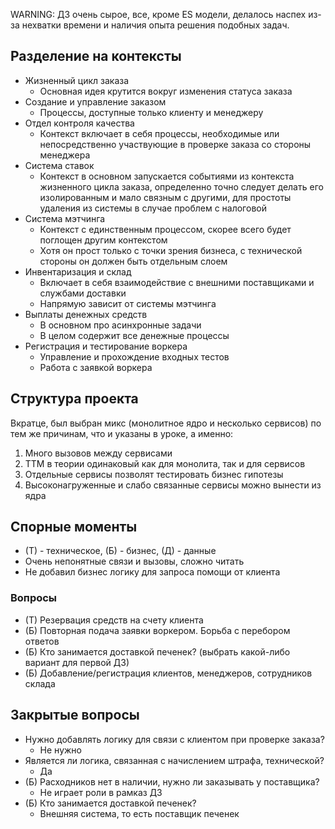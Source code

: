 WARNING: ДЗ очень сырое, все, кроме ES модели, делалось наспех из-за нехватки времени и наличия опыта решения подобных задач.

## Разделение на контексты

- Жизненный цикл заказа
  - Основная идея крутится вокруг изменения статуса заказа
- Создание и управление заказом
  - Процессы, доступные только клиенту и менеджеру
- Отдел контроля качества
  - Контекст включает в себя процессы, необходимые или непосредственно участвующие в проверке заказа со стороны менеджера
- Система ставок
  - Контекст в основном запускается событиями из контекста жизненного цикла заказа, определенно точно следует делать его изолированным и мало связным с другими, для простоты удаления из системы в случае проблем с налоговой
- Система мэтчинга
  - Контекст с единственным процессом, скорее всего будет поглощен другим контекстом
  - Хотя он прост только с точки зрения бизнеса, с технической стороны он должен быть отдельным слоем
- Инвентаризация и склад
  - Включает в себя взаимодействие с внешними поставщиками и службами доставки
  - Напрямую зависит от системы мэтчинга
- Выплаты денежных средств
  - В основном про асинхронные задачи
  - В целом содержит все денежные процессы
- Регистрация и тестирование воркера
  - Управление и прохождение входных тестов
  - Работа с заявкой воркера

## Структура проекта

Вкратце, был выбран микс (монолитное ядро и несколько сервисов) по тем же причинам, что и указаны в уроке, а именно:
1. Много вызовов между сервисами
2. ТТМ в теории одинаковый как для монолита, так и для сервисов
3. Отдельные сервисы позволят тестировать бизнес гипотезы
4. Высоконагруженные и слабо связанные сервисы можно вынести из ядра

## Спорные моменты

- (Т) - техническое, (Б) - бизнес, (Д) - данные
- Очень непонятные связи и вызовы, сложно читать
- Не добавил бизнес логику для запроса помощи от клиента

### Вопросы

- (Т) Резервация средств на счету клиента
- (Б) Повторная подача заявки воркером. Борьба с перебором ответов
- (Б) Кто занимается доставкой печенек? (выбрать какой-либо вариант для первой ДЗ)
- (Б) Добавление/регистрация клиентов, менеджеров, сотрудников склада

## Закрытые вопросы

- Нужно добавлять логику для связи с клиентом при проверке заказа?
  - Не нужно
- Является ли логика, связанная с начислением штрафа, технической?
  - Да
- (Б) Расходников нет в наличии, нужно ли заказывать у поставщика?
  - Не играет роли в рамказ ДЗ
- (Б) Кто занимается доставкой печенек?
  - Внешняя система, то есть поставщик печенек

